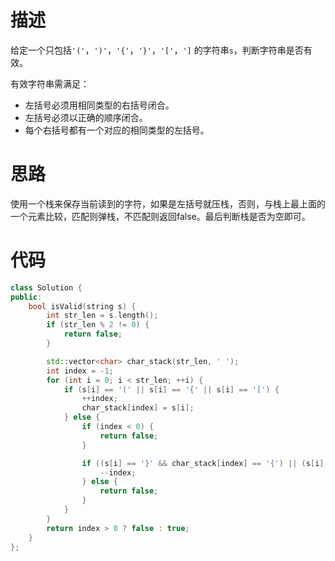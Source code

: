 # 描述
给定一个只包括`'('`，`')'`，`'{'`，`'}'`，`'['`，`']` 的字符串`s`，判断字符串是否有效。

有效字符串需满足：
+ 左括号必须用相同类型的右括号闭合。
+ 左括号必须以正确的顺序闭合。
+ 每个右括号都有一个对应的相同类型的左括号。

# 思路
使用一个栈来保存当前读到的字符，如果是左括号就压栈，否则，与栈上最上面的一个元素比较，匹配则弹栈，不匹配则返回false。最后判断栈是否为空即可。

# 代码
```cpp
class Solution {
public:
    bool isValid(string s) {
        int str_len = s.length();
        if (str_len % 2 != 0) {
            return false;
        }

        std::vector<char> char_stack(str_len, ' ');
        int index = -1;
        for (int i = 0; i < str_len; ++i) {
            if (s[i] == '(' || s[i] == '{' || s[i] == '[') {
                ++index;
                char_stack[index] = s[i];
            } else {
                if (index < 0) {
                    return false;
                }

                if ((s[i] == '}' && char_stack[index] == '{') || (s[i] == ']' && char_stack[index] == '[') || (s[i] == ')' && char_stack[index] == '(')) {
                    --index;
                } else {
                    return false;
                }
            }
        }
        return index > 0 ? false : true;
    }
};
```
